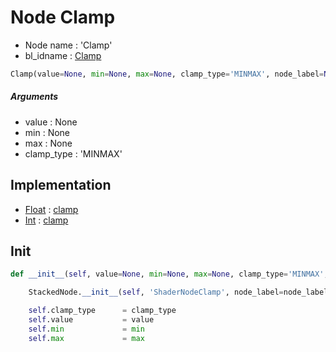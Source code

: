 # Node Clamp

- Node name : 'Clamp'
- bl_idname : [Clamp](https://docs.blender.org/api/current/bpy.types.Clamp.html)


``` python
Clamp(value=None, min=None, max=None, clamp_type='MINMAX', node_label=None, node_color=None)
```
##### Arguments

- value : None
- min : None
- max : None
- clamp_type : 'MINMAX'

## Implementation

- [Float](/docs/GeoNodes/Float.md) : [clamp](/docs/GeoNodes/Float.md#clamp)
- [Int](/docs/GeoNodes/Int.md) : [clamp](/docs/GeoNodes/Int.md#clamp)

## Init

``` python
def __init__(self, value=None, min=None, max=None, clamp_type='MINMAX', node_label=None, node_color=None):

    StackedNode.__init__(self, 'ShaderNodeClamp', node_label=node_label, node_color=node_color)

    self.clamp_type      = clamp_type
    self.value           = value
    self.min             = min
    self.max             = max
```
